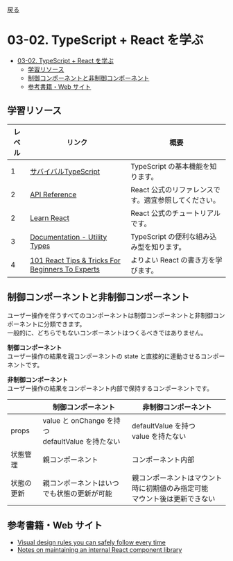 [戻る](../../../README.md)

# 03-02. TypeScript + React を学ぶ

- [03-02. TypeScript + React を学ぶ](#03-02-typescript--react-を学ぶ)
  - [学習リソース](#学習リソース)
  - [制御コンポーネントと非制御コンポーネント](#制御コンポーネントと非制御コンポーネント)
  - [参考書籍・Web サイト](#参考書籍web-サイト)

## 学習リソース

| レベル | リンク                                                                                                                                 | 概要                                                 |
| ------ | -------------------------------------------------------------------------------------------------------------------------------------- | ---------------------------------------------------- |
| 1      | [サバイバルTypeScript](https://typescriptbook.jp/)                                                                                     | TypeScript の基本機能を知ります。                    |
| 2      | [API Reference](https://ja.react.dev/reference/react)                                                                                  | React 公式のリファレンスです。適宜参照してください。 |
| 2      | [Learn React](https://ja.react.dev/learn)                                                                                              | React 公式のチュートリアルです。                     |
| 3      | [Documentation - Utility Types](https://www.typescriptlang.org/docs/handbook/utility-types.html)                                       | TypeScript の便利な組み込み型を知ります。            |
| 4      | [101 React Tips & Tricks For Beginners To Experts](https://dev.to/_ndeyefatoudiop/101-react-tips-tricks-for-beginners-to-experts-4m11) | よりよい React の書き方を学びます。                  |

## 制御コンポーネントと非制御コンポーネント

ユーザー操作を伴うすべてのコンポーネントは制御コンポーネントと非制御コンポーネントに分類できます。  
一般的に、どちらでもないコンポーネントはつくるべきではありません。

**制御コンポーネント**  
ユーザー操作の結果を親コンポーネントの state と直接的に連動させるコンポーネントです。

**非制御コンポーネント**  
ユーザー操作の結果をコンポーネント内部で保持するコンポーネントです。

|            | 制御コンポーネント                                   | 非制御コンポーネント                                                          |
| ---------- | ---------------------------------------------------- | ----------------------------------------------------------------------------- |
| props      | value と onChange を持つ<br/>defaultValue を持たない | defaultValue を持つ<br/>value を持たない                                      |
| 状態管理   | 親コンポーネント                                     | コンポーネント内部                                                            |
| 状態の更新 | 親コンポーネントはいつでも状態の更新が可能           | 親コンポーネントはマウント時に初期値のみ指定可能<br/>マウント後は更新できない |

## 参考書籍・Web サイト

- [Visual design rules you can safely follow every time](https://anthonyhobday.com/sideprojects/saferules/)
- [Notes on maintaining an internal React component library](https://gabe.pizza/notes-on-component-libraries/)
